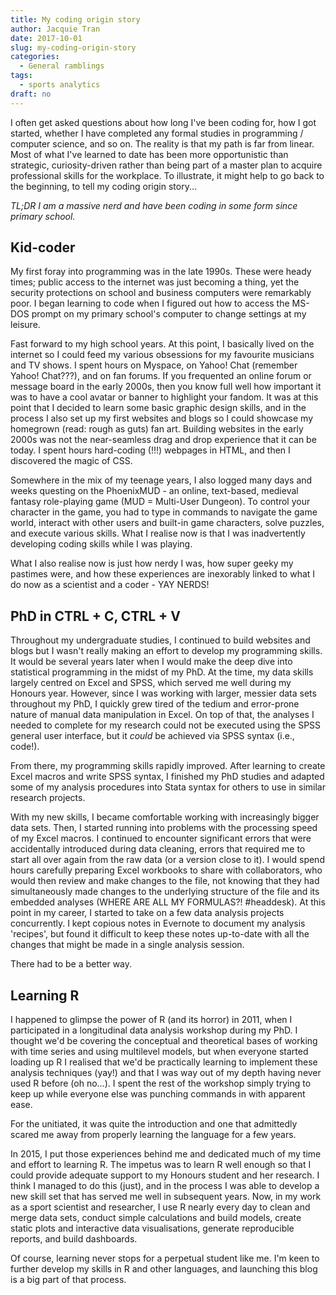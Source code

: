 ```yaml
---
title: My coding origin story
author: Jacquie Tran
date: 2017-10-01
slug: my-coding-origin-story
categories:
  - General ramblings
tags:
  - sports analytics
draft: no
---
```


I often get asked questions about how long I've been coding for, how I got started, whether I have completed any formal studies in programming / computer science, and so on. The reality is that my path is far from linear. Most of what I've learned to date has been more opportunistic than strategic, curiosity-driven rather than being part of a master plan to acquire professional skills for the workplace. To illustrate, it might help to go back to the beginning, to tell my coding origin story...

*TL;DR I am a massive nerd and have been coding in some form since primary school.*

## Kid-coder

My first foray into programming was in the late 1990s. These were heady times; public access to the internet was just becoming a thing, yet the security protections on school and business computers were remarkably poor. I began learning to code when I figured out how to access the MS-DOS prompt on my primary school's computer to change settings at my leisure.

Fast forward to my high school years. At this point, I basically lived on the internet so I could feed my various obsessions for my favourite musicians and TV shows. I spent hours on Myspace, on Yahoo! Chat (remember Yahoo! Chat???), and on fan forums. If you frequented an online forum or message board in the early 2000s, then you know full well how important it was to have a cool avatar or banner to highlight your fandom. It was at this point that I decided to learn some basic graphic design skills, and in the process I also set up my first websites and blogs so I could showcase my homegrown (read: rough as guts) fan art. Building websites in the early 2000s was not the near-seamless drag and drop experience that it can be today. I spent hours hard-coding (!!!) webpages in HTML, and then I discovered the magic of CSS.

Somewhere in the mix of my teenage years, I also logged many days and weeks questing on the PhoenixMUD - an online, text-based, medieval fantasy role-playing game (MUD = Multi-User Dungeon). To control your character in the game, you had to type in commands to navigate the game world, interact with other users and built-in game characters, solve puzzles, and execute various skills. What I realise now is that I was inadvertently developing coding skills while I was playing.

What I also realise now is just how nerdy I was, how super geeky my pastimes were, and how these experiences are inexorably linked to what I do now as a scientist and a coder - YAY NERDS!

## PhD in CTRL + C, CTRL + V

Throughout my undergraduate studies, I continued to build websites and blogs but I wasn't really making an effort to develop my programming skills. It would be several years later when I would make the deep dive into statistical programming in the midst of my PhD. At the time, my data skills largely centred on Excel and SPSS, which served me well during my Honours year. However, since I was working with larger, messier data sets throughout my PhD, I quickly grew tired of the tedium and error-prone nature of manual data manipulation in Excel. On top of that, the analyses I needed to complete for my research could not be executed using the SPSS general user interface, but it _could_ be achieved via SPSS syntax (i.e., code!).

From there, my programming skills rapidly improved. After learning to create Excel macros and write SPSS syntax, I finished my PhD studies and adapted some of my analysis procedures into Stata syntax for others to use in similar research projects.

With my new skills, I became comfortable working with increasingly bigger data sets. Then, I started running into problems with the processing speed of my Excel macros. I continued to encounter significant errors that were  accidentally introduced during data cleaning, errors that required me to start all over again from the raw data (or a version close to it). I would spend hours carefully preparing Excel workbooks to share with collaborators, who would then review and make changes to the file, not knowing that they had simultaneously made changes to the underlying structure of the file and its embedded analyses (WHERE ARE ALL MY FORMULAS?! #headdesk). At this point in my career, I started to take on a few data analysis projects concurrently. I kept copious notes in Evernote to document my analysis 'recipes', but found it difficult to keep these notes up-to-date with all the changes that might be made in a single analysis session.

There had to be a better way.

## Learning R

I happened to glimpse the power of R (and its horror) in 2011, when I participated in a longitudinal data analysis workshop during my PhD. I thought we'd be covering the conceptual and theoretical bases of working with time series and using multilevel models, but when everyone started loading up R I realised that we'd be practically learning to implement these analysis techniques (yay!) and that I was way out of my depth having never used R before (oh no...). I spent the rest of the workshop simply trying to keep up while everyone else was punching commands in with apparent ease.

For the unitiated, it was quite the introduction and one that admittedly scared me away from properly learning the language for a few years.

In 2015, I put those experiences behind me and dedicated much of my time and effort to learning R. The impetus was to learn R well enough so that I could provide adequate support to my Honours student and her research. I think I managed to do this (just), and in the process I was able to develop a new skill set that has served me well in subsequent years. Now, in my work as a sport scientist and researcher, I use R nearly every day to clean and merge data sets, conduct simple calculations and build models, create static plots and interactive data visualisations, generate reproducible reports, and build dashboards.

Of course, learning never stops for a perpetual student like me. I'm keen to further develop my skills in R and other languages, and launching this blog is a big part of that process.